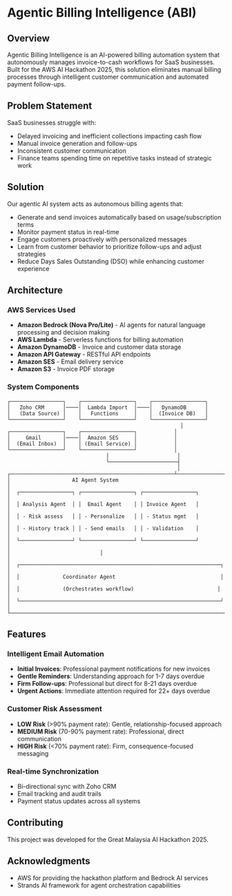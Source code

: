 # Agentic Billing Intelligence (ABI)

## Overview

Agentic Billing Intelligence is an AI-powered billing automation system that autonomously manages invoice-to-cash workflows for SaaS businesses. Built for the AWS AI Hackathon 2025, this solution eliminates manual billing processes through intelligent customer communication and automated payment follow-ups.

## Problem Statement

SaaS businesses struggle with:
- Delayed invoicing and inefficient collections impacting cash flow
- Manual invoice generation and follow-ups
- Inconsistent customer communication
- Finance teams spending time on repetitive tasks instead of strategic work

## Solution

Our agentic AI system acts as autonomous billing agents that:
- Generate and send invoices automatically based on usage/subscription terms
- Monitor payment status in real-time
- Engage customers proactively with personalized messages
- Learn from customer behavior to prioritize follow-ups and adjust strategies
- Reduce Days Sales Outstanding (DSO) while enhancing customer experience

## Architecture

### AWS Services Used
- **Amazon Bedrock (Nova Pro/Lite)** - AI agents for natural language processing and decision making
- **AWS Lambda** - Serverless functions for billing automation
- **Amazon DynamoDB** - Invoice and customer data storage
- **Amazon API Gateway** - RESTful API endpoints
- **Amazon SES** - Email delivery service
- **Amazon S3** - Invoice PDF storage

### System Components
```
┌─────────────────┐    ┌─────────────────┐    ┌─────────────────┐
│   Zoho CRM      │────│  Lambda Import  │────│   DynamoDB      │
│   (Data Source) │    │   Functions     │    │  (Invoice DB)   │
└─────────────────┘    └─────────────────┘    └─────────────────┘
                                                        │
┌─────────────────┐    ┌─────────────────┐            │
│     Gmail       │────│  Amazon SES     │            │
│  (Email Inbox)  │    │ (Email Service) │            │
└─────────────────┘    └─────────────────┘            │
                                │                      │
                                └──────────────────────┤
                                                       │
┌─────────────────────────────────────────────────────┴─────────────────┐
│                    AI Agent System                                     │
│  ┌─────────────────┐ ┌─────────────────┐ ┌─────────────────┐          │
│  │ Analysis Agent  │ │  Email Agent    │ │ Invoice Agent   │          │
│  │ - Risk assess   │ │ - Personalize   │ │ - Status mgmt   │          │
│  │ - History track │ │ - Send emails   │ │ - Validation    │          │
│  └─────────────────┘ └─────────────────┘ └─────────────────┘          │
│                             │                                         │
│  ┌─────────────────────────────────────────────────────────────────┐  │
│  │              Coordinator Agent                                  │  │
│  │              (Orchestrates workflow)                           │  │
│  └─────────────────────────────────────────────────────────────────┘  │
└───────────────────────────────────────────────────────────────────────┘
```

## Features

### Intelligent Email Automation
- **Initial Invoices**: Professional payment notifications for new invoices
- **Gentle Reminders**: Understanding approach for 1-7 days overdue
- **Firm Follow-ups**: Professional but direct for 8-21 days overdue  
- **Urgent Actions**: Immediate attention required for 22+ days overdue

### Customer Risk Assessment
- **LOW Risk** (>90% payment rate): Gentle, relationship-focused approach
- **MEDIUM Risk** (70-90% payment rate): Professional, direct communication
- **HIGH Risk** (<70% payment rate): Firm, consequence-focused messaging

### Real-time Synchronization
- Bi-directional sync with Zoho CRM
- Email tracking and audit trails
- Payment status updates across all systems

## Contributing

This project was developed for the Great Malaysia AI Hackathon 2025.

## Acknowledgments

- AWS for providing the hackathon platform and Bedrock AI services
- Strands AI framework for agent orchestration capabilities
